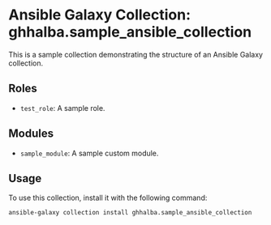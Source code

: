 # Ansible Galaxy Collection: ghhalba.sample_ansible_collection

This is a sample collection demonstrating the structure of an Ansible Galaxy collection.

## Roles

- `test_role`: A sample role.

## Modules

- `sample_module`: A sample custom module.

## Usage

To use this collection, install it with the following command:

```bash
ansible-galaxy collection install ghhalba.sample_ansible_collection
```

